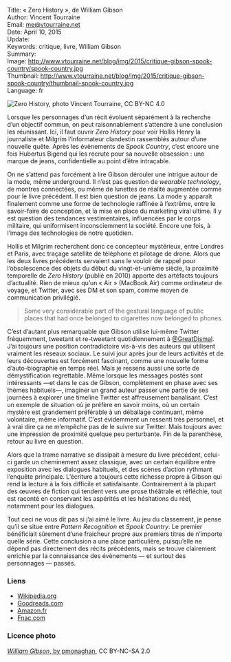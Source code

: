 Title:     « Zero History », de William Gibson  
Author:    Vincent Tourraine  
Email:     me@vtourraine.net  
Date:      April 10, 2015  
Update:    
Keywords:  critique, livre, William Gibson  
Summary:   
Image:     http://www.vtourraine.net/blog/img/2015/critique-gibson-spook-country/spook-country.jpg  
Thumbnail: http://www.vtourraine.net/blog/img/2015/critique-gibson-spook-country/thumbnail-spook-country.jpg  
Language:  fr  

![_Zero History_, photo Vincent Tourraine, CC BY-NC 4.0][Cover]

Lorsque les personnages d’un récit évoluent séparément à la recherche d’un objectif commun, on peut raisonnablement s’attendre à une conclusion les réunissant. Ici, il faut ouvrir _Zero History_ pour voir Hollis Henry la journaliste et Milgrim l’informateur clandestin rassemblés autour d’une nouvelle quête. Après les évènements de _Spook Country_, c’est encore une fois Hubertus Bigend qui les recrute pour sa nouvelle obsession : une marque de jeans, confidentielle au point d’être intraçable.

On ne s’attend pas forcément à lire Gibson dérouler une intrigue autour de la mode, même underground. Il n’est pas question de _wearable technology_, de montres connectées, ou même de lunettes de réalité augmentée comme pour le livre précédent. Il est bien question de jeans. La mode y apparaît finalement comme une forme de technologie raffinée à l’extrême, entre le savoir-faire de conception, et la mise en place du marketing viral ultime. Il y est question des tendances vestimentaires, influencées par le corps militaire, qui uniformisent inconsciemment la société. Encore une fois, à l’image des technologies de notre quotidien.

Hollis et Milgrim recherchent donc ce concepteur mystérieux, entre Londres et Paris, avec traçage satellite de téléphone et pilotage de drone. Alors que les deux livres précédents servaient sans le vouloir de rappel pour l’obsolescence des objets du début du vingt-et-unième siècle, la proximité temporelle de _Zero History_ (publié en 2010) apporte des artéfacts toujours d’actualité. Rien de mieux qu’un « Air » (MacBook Air) comme ordinateur de voyage, et Twitter, avec ses DM et son spam, comme moyen de communication privilégié. 

> Some very considerable part of the gestural language of public places that had once belonged to cigarettes now belonged to phones.

C’est d’autant plus remarquable que Gibson utilise lui-même Twitter fréquemment, tweetant et re-tweetant quotidiennement à [@GreatDismal](http://www.twitter.com/GreatDismal). J’ai toujours une position contradictoire vis-à-vis des auteurs qui utilisent vraiment les réseaux sociaux. Le suivi jour après jour de leurs activités et de leurs découvertes est forcément fascinant, comme une nouvelle forme d’auto-biographie en temps réel. Mais je ressens aussi une sorte de démystification regrettable. Même lorsque les messages postés sont intéressants —et dans le cas de Gibson, complètement en phase avec ses thèmes habituels—, imaginer un grand auteur passer une partie de ses journées à explorer une timeline Twitter est affreusement banalisant. C’est un exemple de situation où je préfère en savoir moins, où un certain mystère est grandement préférable à un déballage continuant, même volontaire, même informatif. C’est évidemment un ressenti très personnel, et à vrai dire ça ne m’empêche pas de le suivre sur Twitter. Mais toujours avec une impression de proximité quelque peu perturbante. Fin de la parenthèse, retour au livre en question.

Alors que la trame narrative se dissipait à mesure du livre précédent, celui-ci garde un cheminement assez classique, avec un certain équilibre entre exposition avec les dialogues habituels, et des scènes d’action rythmant l’enquête principale. L’écriture a toujours cette richesse propre à Gibson qui rend la lecture à la fois difficile et satisfaisante. Contrairement à la plupart des œuvres de fiction qui tendent vers une prose théâtrale et réfléchie, tout est raconté en conservant les aspérités et les hésitations du réel, notamment pour les dialogues. 

Tout ceci ne vous dit pas si j’ai aimé le livre. Au jeu du classement, je pense qu’il se situe entre _Pattern Recognition_ et _Spook Country_. Le premier bénéficiait sûrement d’une fraicheur propre aux premiers titres de n’importe quelle série. Cette conclusion a une place particulière, puisqu’elle ne dépend pas directement des récits précédents, mais se trouve clairement enrichie par la connaissance des évènements — et surtout des personnages — passés.


### Liens

- [Wikipedia.org](http://en.wikipedia.org/wiki/Zero_History)
- [Goodreads.com](https://www.goodreads.com/book/show/7745031-zero-history)
- [Amazon.fr](http://www.amazon.fr/dp/0425259455)
- [Fnac.com](http://livre.fnac.com/a3460621/William-Gibson-Zero-history)


### Licence photo

[_William Gibson_, by pmonaghan](https://www.flickr.com/photos/pkmonaghan/6261789506), CC BY-NC-SA 2.0


[Cover]:  http://www.vtourraine.net/blog/img/2015/critique-gibson-spook-country/spook-country.jpg  
[Gibson]: http://www.vtourraine.net/blog/img/2015/critique-gibson-spook-country/william-gibson-by-pmonaghan.jpg

[Pattern Recognition]: http://www.vtourraine.net/blog/2015/critique-gibson-pattern-recognition  
